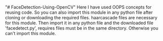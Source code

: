 "# FaceDetection-Using-OpenCV" 
Here I have used OOPS concepts for reusing code.
So you can also import this module in any python file after cloning or downloading the required files.
haarcascade files are necessary for this module.
Then import it in any python file and the downloaded file 'facedetect.py', requires files must be in the same directory.
Otherwise you can't import this module.
